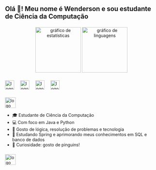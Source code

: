 <h2 align="left">Olá 👋! Meu nome é Wenderson e sou estudante de Ciência da Computação </h2>

###

<div align="center">
  <img src="https://github-readme-stats.vercel.app/api?username=WendeNJ&hide_title=false&hide_rank=false&show_icons=true&include_all_commits=true&count_private=true&disable_animations=false&theme=dracula&locale=pt-br&hide_border=false" height="150" alt="gráfico de estatísticas"  />
  <img src="https://github-readme-stats.vercel.app/api/top-langs?username=WendeNJ&locale=pt-br&hide_title=false&layout=compact&card_width=320&langs_count=5&theme=dracula&hide_border=false" height="150" alt="gráfico de linguagens"  />
</div>

###

<div align="left">
  <img src="https://cdn.jsdelivr.net/gh/devicons/devicon/icons/java/java-original.svg" height="30" alt="logo java" />
  <img width="12" />
  <img src="https://cdn.jsdelivr.net/gh/devicons/devicon/icons/python/python-original.svg" height="30" alt="logo python" />
  <img width="12" />
  <img src="https://cdn.jsdelivr.net/gh/devicons/devicon/icons/mysql/mysql-original.svg" height="30" alt="logo mysql" />
  <img width="12" />
  <img src="https://cdn.jsdelivr.net/gh/devicons/devicon/icons/spring/spring-original.svg" height="30" alt="logo spring" />
</div>

###

<div align="left">
  <a href="https://www.linkedin.com/in/wenderson-mota-1270a52a1/" target="_blank">
    <img src="https://img.shields.io/static/v1?message=LinkedIn&logo=linkedin&label=&color=0077B5&logoColor=white&labelColor=&style=for-the-badge" height="35" alt="logo linkedin" />
  </a>

</div>


- 🎓 Estudante de Ciência da Computação
- 💻 Com foco em Java e Python
- 🧠 Gosto de lógica, resolução de problemas e tecnologia
- 🌱 Estudando Spring e aprimorando meus conhecimentos em SQL e banco de dados
- 🐧 Curiosidade: gosto de pinguins!

###
<div align="left">
  <a href="https://drive.google.com/drive/folders/1imqORS0IDNgfDL86qnLAypocria1wzI8?hl=pt-br" target="_blank">
    <img src="https://img.shields.io/static/v1?message=Meu%20Curr%C3%ADculo&logo=pdf&label=&color=4A90E2&logoColor=white&labelColor=&style=for-the-badge" height="35" alt="logo currículo" />
  </a>
  
</div>
<br clear="both">

